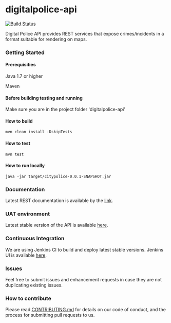 # digitalpolice-api
[![Build Status](http://162.211.230.155:8181/job/digitalpolice-java/badge/icon)](http://162.211.230.155:8181/job/digitalpolice-java/)

Digital Police API provides REST services that expose crimes/incidents in a format suitable for rendering on maps.

### Getting Started

#### Prerequisities

Java 1.7 or higher

Maven

#### Before building testing and running

Make sure you are in the project folder 'digitalpolice-api'

#### How to build

```
mvn clean install -DskipTests
```

#### How to test

```
mvn test
```

#### How to run locally

```
java -jar target/citypolice-0.0.1-SNAPSHOT.jar
```

### Documentation

Latest REST documentation is available by the [link](http://162.211.230.155:8080/docs/index.html).

### UAT environment

Latest stable version of the API is available [here](http://162.211.230.155:8080/).

### Continuous Integration

We are using Jenkins CI to build and deploy latest stable versions. Jenkins UI is available [here](http://162.211.230.155:8181/job/digitalpolice-java).

### Issues

Feel free to submit issues and enhancement requests in case they are not duplicating existing issues.

### How to contribute

Please read [CONTRIBUTING.md](https://github.com/digiU-DigitalPolice/digitalpolice-api/blob/master/CONTRIBUTING.md) for details on our code of conduct, and the process for submitting pull requests to us.
